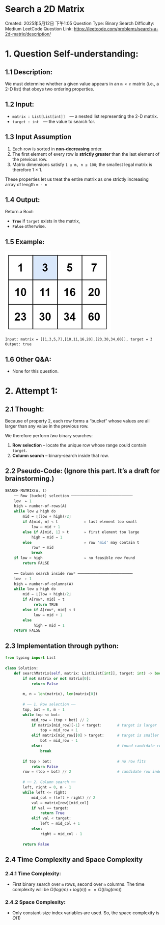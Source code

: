 # Search a 2D Matrix

Created: 2025年5月12日 下午1:05
Question Type: Binary Search
Difficulty: Medium
LeetCode Question Link: https://leetcode.com/problems/search-a-2d-matrix/description/

# **1. Question Self-understanding:**

## 1.1 Description:

We must determine whether a given value appears in an `m × n` matrix (i.e., a 2-D list) that obeys two ordering properties.

## 1.2 Input:

- `matrix : List[List[int]]` — a nested list representing the 2-D matrix.
- `target : int` — the value to search for.

## 1.3 Input Assumption

1. Each row is sorted in **non-decreasing** order.
2. The first element of every row is **strictly greater** than the last element of the previous row.
3. Matrix dimensions satisfy `1 ≤ m, n ≤ 100`; the smallest legal matrix is therefore 1 × 1.

These properties let us treat the entire matrix as one strictly increasing array of length `m · n`

## 1.4 Output:

Return a Bool:

- **`True`** if `target` exists in the matrix,
- **`False`** otherwise.

## 1.5 Example:

![image.png](Search_a_2D_Matrix_Example.png)

```
Input: matrix = [[1,3,5,7],[10,11,16,20],[23,30,34,60]], target = 3
Output: true
```

## 1.6 Other Q&A:

- None for this question.

# 2. Attempt 1:

## 2.1 Thought:

Because of property 2, each row forms a “bucket” whose values are all larger than any value in the previous row.

We therefore perform *two* binary searches:

1. **Row selection** – locate the unique row whose range could contain `target`.
2. **Column search** – binary-search inside that row.

## 2.2 Pseudo-Code: (**Ignore this part. It’s a draft for brainstorming.**)

```python
SEARCH-MATRIX(A, t)
    ── Row (bucket) selection ────────────────────────────
    low  ← 1
    high ← number-of-rows(A)
    while low ≤ high do
        mid ← ⌊(low + high)/2⌋
        if A[mid, n] < t            ▹ last element too small
            low ← mid + 1
        else if A[mid, 1] > t       ▹ first element too large
            high ← mid − 1
        else                        ▹ row 'mid' may contain t
            row* ← mid
            break
    if low > high                   ▹ no feasible row found
        return FALSE

    ── Column search inside row* ─────────────────────────
    low  ← 1
    high ← number-of-columns(A)
    while low ≤ high do
        mid ← ⌊(low + high)/2⌋
        if A[row*, mid] = t
             return TRUE
        else if A[row*, mid] < t
             low ← mid + 1
        else
             high ← mid − 1
    return FALSE

```

## 2.3 Implementation through python:

```python
from typing import List

class Solution:
    def searchMatrix(self, matrix: List[List[int]], target: int) -> bool:
        if not matrix or not matrix[0]:
            return False

        m, n = len(matrix), len(matrix[0])

        # ── 1. Row selection ──
        top, bot = 0, m - 1
        while top <= bot:
            mid_row = (top + bot) // 2
            if matrix[mid_row][-1] < target:       # target is larger
                top = mid_row + 1
            elif matrix[mid_row][0] > target:      # target is smaller
                bot = mid_row - 1
            else:                                  # found candidate row
                break

        if top > bot:                              # no row fits
            return False
        row = (top + bot) // 2                     # candidate row index

        # ── 2. Column search ──
        left, right = 0, n - 1
        while left <= right:
            mid_col = (left + right) // 2
            val = matrix[row][mid_col]
            if val == target:
                return True
            elif val < target:
                left = mid_col + 1
            else:
                right = mid_col - 1

        return False

```

## 2.4 Time Complexity and Space Complexity

### 2.4.1 Time Complexity:

- First binary search over `m` rows, second over `n` columns. The time complexity will be $O(log(m) + log(n)) == O((log(mn))$

### 2.4.2 Space Complexity:

- Only constant-size index variables are used. So, the space complexity is $O(1)$